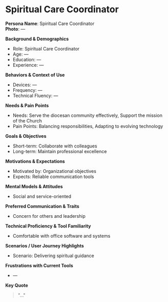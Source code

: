 # Spiritual Care Coordinator

**Persona Name**: Spiritual Care Coordinator  
**Photo**: —  

**Background & Demographics**  
- Role: Spiritual Care Coordinator  
- Age: —  
- Education: —  
- Experience: —  

**Behaviors & Context of Use**  
- Devices: —  
- Frequency: —  
- Technical Fluency: —  

**Needs & Pain Points**  
- Needs: Serve the diocesan community effectively, Support the mission of the Church  
- Pain Points: Balancing responsibilities, Adapting to evolving technology  

**Goals & Objectives**  
- Short-term: Collaborate with colleagues  
- Long-term: Maintain professional excellence  

**Motivations & Expectations**  
- Motivated by: Organizational objectives  
- Expects: Reliable communication tools  

**Mental Models & Attitudes**  
- Social and service-oriented  

**Preferred Communication & Traits**  
- Concern for others and leadership  

**Technical Proficiency & Tool Familiarity**  
- Comfortable with office software and systems  

**Scenarios / User Journey Highlights**  
- Scenario: Delivering spiritual guidance  

**Frustrations with Current Tools**  
- —  

**Key Quote**  
> "…"  